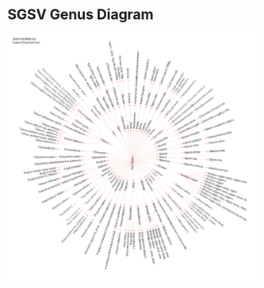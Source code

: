 SGSV Genus Diagram
=============

![sgsv-genus][1]

[1]: https://raw.githubusercontent.com/jaakk/svalbard-gsv/master/sgsv-genus/sgsv-genus.jpg
